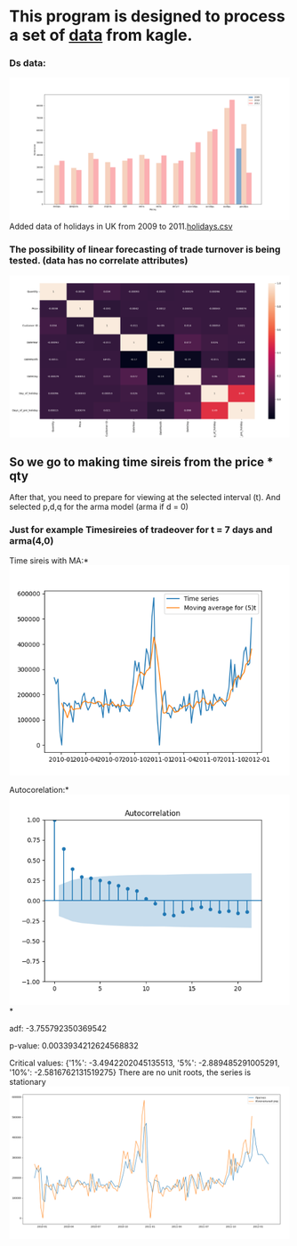 # This program is designed to process a set of [data](https://www.kaggle.com/datasets/mashlyn/online-retail-ii-uci?datasetId=430934) from kagle.
### Ds data:
![For years](https://github.com/Kriikle/Turnover_in_retail/blob/master/images/Histogram_years.png "Years and data")
Added data of holidays in UK from 2009 to 2011.[holidays.csv](https://github.com/Kriikle/Turnover_in_retail/blob/master/data/holidays.csv)
### The possibility of linear forecasting of trade turnover is being tested. (data has no correlate attributes)
![Corellation](https://github.com/Kriikle/Turnover_in_retail/blob/master/images/Correlation_matrix.png "Correlation matrix")

## So we go to making time sireis from the price * qty
After that, you need to prepare for viewing at the selected interval (t). And selected p,d,q for the arma model (arma if d = 0)
### Just for example Timesireies of tradeover for t = 7 days and arma(4,0)

Time sireis with MA:*
![Time sireis](https://github.com/Kriikle/Turnover_in_retail/blob/master/images/Week_with_MA.png "Time siries")

Autocorelation:*
![Autocorelation](https://github.com/Kriikle/Turnover_in_retail/blob/master/images/Week_autocorellation.png "Autocorelation")*

adf:  -3.755792350369542

p-value:  0.0033934212624568832

Critical values:  {'1%': -3.4942202045135513, '5%': -2.889485291005291, '10%': -2.5816762131519275}
There are no unit roots, the series is stationary
![Time sireis](https://github.com/Kriikle/Turnover_in_retail/blob/master/images/Time_sireis_week.png "Forecosting")
